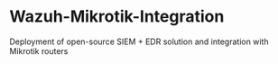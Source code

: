 # Wazuh-Mikrotik-Integration
Deployment of open-source SIEM + EDR solution and integration with Mikrotik routers
